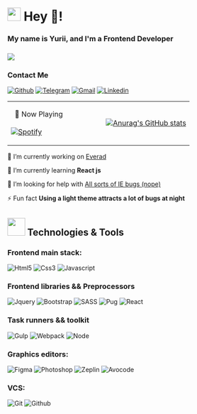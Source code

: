 # <img src="https://cultofthepartyparrot.com/parrots/hd/githubparrot.gif" width="30" height="30"/> Hey :wave:!

### My name is Yurii, and I'm a Frontend Developer

### ![](https://komarev.com/ghpvc/?username=yuriipereverziev&color=090909&style=for-the-badge)

### Contact Me

[![Github](https://img.shields.io/badge/-github-090909?style=for-the-badge&logo=github)](https://github.com/yuriipereverziev)
[![Telegram](https://img.shields.io/badge/-telegram-090909?style=for-the-badge&logo=telegram)](https://t.me/yurii_pereverziev)
[![Gmail](https://img.shields.io/badge/-gmail-090909?style=for-the-badge&logo=gmail)](mailto:yuripereverzev@gmail.com)
[![Linkedin](https://img.shields.io/badge/-linkedin-090909?style=for-the-badge&logo=linkedin)](https://www.linkedin.com/in/yuriipereverziev/)


<table width="100%"> 
  <tr>
  <td width="50%">

&nbsp; 🎵 Now Playing <br>
&nbsp; <br> [![Spotify](https://novatorem-spotify-two.vercel.app/api/spotify?background_color=0d1117&border_color=ffffff)](https://open.spotify.com/user/yuriipereverziev)

  </td>
  <td width="50%">

&nbsp; [![Anurag's GitHub stats](https://github-readme-stats.vercel.app/api?username=yuriipereverziev&show_icons=true&theme=merko&count_private=true&hide=stars,prs)](https://github.com/yuriipereverziev)
  
</td>
</table>

[//]: # ([![Spotify]&#40;https://novatorem-ten-kappa.vercel.app/api/spotify?background_color=0d1117&border_color=ffffff&#41;]&#40;https://open.spotify.com/user/yuriipereverziev&#41;)

[//]: # ([![Anurag's GitHub stats]&#40;https://github-readme-stats.vercel.app/api?username=yuriipereverziev&show_icons=true&theme=merko&#41;]&#40;https://github.com/yuriipereverziev&#41;)


🔭 I’m currently working on [Everad](https://everad.com/)

🌱 I’m currently learning **React js**

🤝 I’m looking for help
with [All sorts of IE bugs (nope)](https://code.tutsplus.com/tutorials/9-most-common-ie-bugs-and-how-to-fix-them--net-7764)

⚡ Fun fact **Using a light theme attracts a lot of bugs at night**

## <img src="https://media.giphy.com/media/WUlplcMpOCEmTGBtBW/giphy.gif" width="40"> Technologies & Tools

### Frontend main stack:

![Html5](https://img.shields.io/badge/-html5-090909?style=for-the-badge&logo=html5)
![Css3](https://img.shields.io/badge/-css3-090909?style=for-the-badge&logo=css3)
![Javascript](https://img.shields.io/badge/-javascript-090909?style=for-the-badge&logo=javascript)

### Frontend libraries && Preprocessors

![Jquery](https://img.shields.io/badge/-jquery-090909?style=for-the-badge&logo=jquery)
![Bootstrap](https://img.shields.io/badge/-bootstrap-090909?style=for-the-badge&logo=bootstrap)
![SASS](https://img.shields.io/badge/-SASS-090909?style=for-the-badge&logo=SASS)
![Pug](https://img.shields.io/badge/-pug-090909?style=for-the-badge&logo=pug)
![React](https://img.shields.io/badge/-react-090909?style=for-the-badge&logo=react)

### Task runners && toolkit

![Gulp](https://img.shields.io/badge/-gulp-090909?style=for-the-badge&logo=gulp)
![Webpack](https://img.shields.io/badge/-webpack-090909?style=for-the-badge&logo=webpack)
![Node](https://img.shields.io/badge/-node.js-090909?style=for-the-badge&logo=node.js)

### Graphics editors:

![Figma](https://img.shields.io/badge/-figma-090909?style=for-the-badge&logo=figma)
![Photoshop](https://img.shields.io/badge/-adobe%20photoshop-090909?style=for-the-badge&logo=adobe%20photoshop)
![Zeplin](https://custom-icon-badges.herokuapp.com/badge/-zeplin-090909?style=for-the-badge&logo=zeplin)
![Avocode](https://custom-icon-badges.herokuapp.com/badge/-avocode-090909?style=for-the-badge&logo=avocode)

### VCS:

![Git](https://img.shields.io/badge/-git-090909?style=for-the-badge&logo=git)
![Github](https://img.shields.io/badge/-github-090909?style=for-the-badge&logo=github)

